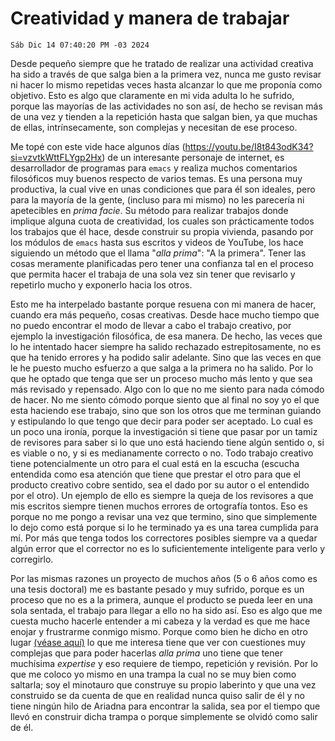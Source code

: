 # Creatividad y manera de trabajar

`Sáb Dic 14 07:40:20 PM -03 2024`

Desde pequeño siempre que he tratado de realizar una actividad creativa
ha sido a través de que salga bien a la primera vez,
nunca me gusto revisar ni hacer lo mismo repetidas veces hasta alcanzar
lo que me proponía como objetivo.
Esto es algo que claramente en mi vida adulta lo he sufrido,
porque las mayorías de las actividades no son así,
de hecho se revisan más de una vez y tienden a la repetición
hasta que salgan bien,
ya que muchas de ellas, intrínsecamente, son complejas y necesitan de ese proceso.

Me topé con este vide hace algunos días
(<https://youtu.be/I8t843odK34?si=vzvtkWttFLYgp2Hx>)
de un interesante personaje de internet,
es desarrollador de programas para `emacs` y
realiza muchos comentarios filosóficos
muy buenos respecto de varios temas.
Es una persona muy productiva,
la cual vive en unas condiciones que para él son ideales,
pero para la mayoría de la gente,
(incluso para mi mismo)
no les parecería ni apetecibles en *prima facie*.
Su método para realizar trabajos donde implique alguna cuota de creatividad,
los cuales son prácticamente todos los trabajos que él hace,
desde construir su propia vivienda, pasando por los módulos de `emacs`
hasta sus escritos y videos de YouTube,
los hace siguiendo un método que el llama "*alla prima*": "A la primera".
Tener las cosas meramente planificadas pero
tener una confianza tal en el proceso que permita hacer el trabaja
de una sola vez sin tener que revisarlo y repetirlo mucho
y exponerlo hacia los otros.

Esto me ha interpelado bastante porque resuena con mi manera de hacer,
cuando era más pequeño, cosas creativas.
Desde hace mucho tiempo que no puedo encontrar el modo de llevar a cabo
el trabajo creativo, por ejemplo la investigación filosófica, de esa manera.
De hecho, las veces que lo he intentado hacer siempre ha salido rechazado estrepitosamente,
no es que ha tenido errores y ha podido salir adelante.
Sino que las veces en que le he puesto mucho esfuerzo a que salga a la primera no ha salido.
Por lo que he optado que tenga que ser un proceso mucho más lento y
que sea más revisado y repensado.
Algo con lo que no me siento para nada cómodo de hacer.
No me siento cómodo porque siento que al final no soy yo el que esta haciendo
ese trabajo, sino que son los otros que me terminan guiando y estipulando
lo que tengo que decir para poder ser aceptado.
Lo cual es un poco una ironía,
porque la investigación si tiene que pasar por un tamiz de revisores
para saber si lo que uno está haciendo tiene algún sentido o,
si es viable o no, y si es medianamente correcto o no.
Todo trabajo creativo tiene potencialmente un otro para el cual está en la escucha
(escucha entendida como esa atención que tiene que prestar el otro para que
el producto creativo cobre sentido, sea el dado por su autor o el entendido por el otro).
Un ejemplo de ello es siempre la queja de los revisores a que
mis escritos siempre tienen muchos errores de ortografía tontos.
Eso es porque no me pongo a revisar una vez que termino,
sino que simplemente lo dejo como está porque si lo he terminado ya es una tarea cumplida para mí.
Por más que tenga todos los correctores posibles siempre va a quedar algún error
que el corrector no es lo suficientemente inteligente para verlo y corregirlo.

Por las mismas razones un proyecto de muchos años (5 o 6 años como es una tesis doctoral)
me es bastante pesado y muy sufrido,
porque es un proceso que no es a la primera,
aunque el producto se pueda leer en una sola sentada,
el trabajo para llegar a ello no ha sido así.
Eso es algo que me cuesta mucho hacerle entender a mi cabeza y
la verdad es que me hace enojar y frustrarme conmigo mismo.
Porque como bien he dicho en otro lugar [(véase aquí)](./motivacion-accion.md)
lo que me interesa tiene que ver con cuestiones muy complejas
que para poder hacerlas *alla prima* uno tiene que tener muchísima *expertise*
y eso requiere de tiempo, repetición y revisión.
Por lo que me coloco yo mismo en una trampa la cual no se muy bien como saltarla;
soy el minotauro que construye su propio laberinto y
que una vez construido se da cuenta de que en realidad nunca quiso
salir de él y no tiene ningún hilo de Ariadna para encontrar la salida,
sea por el tiempo que llevó en construir dicha trampa o
porque simplemente se olvidó como salir de él.
